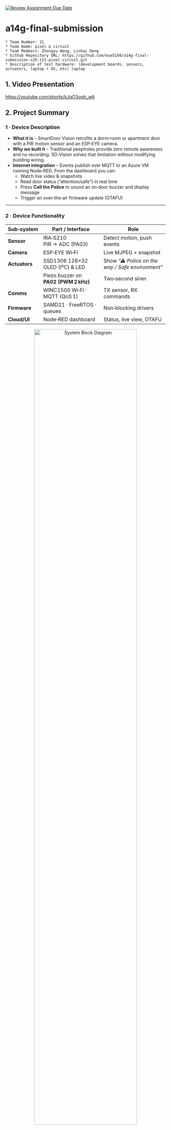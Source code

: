 [![Review Assignment Due Date](https://classroom.github.com/assets/deadline-readme-button-22041afd0340ce965d47ae6ef1cefeee28c7c493a6346c4f15d667ab976d596c.svg)](https://classroom.github.com/a/AlBFWSQg)
# a14g-final-submission

    * Team Number: 21
    * Team Name: pixel & circuit
    * Team Members: Zhongyu Wang, Linhai Deng
    * Github Repository URL: https://github.com/ese5160/a14g-final-submission-s25-t21-pixel-circuit.git
    * Description of test hardware: (development boards, sensors, actuators, laptop + OS, etc) laptop

## 1. Video Presentation

https://youtube.com/shorts/kJqO3oqh_wA

## 2. Project Summary

### 1 · Device Description
* **What it is** – SmartDoor Vision retrofits a dorm‑room or apartment door with a PIR motion sensor and an ESP‑EYE camera.  
* **Why we built it** – Traditional peepholes provide zero remote awareness and no recording. SD‑Vision solves that limitation without modifying building wiring.  
* **Internet integration** – Events publish over MQTT to an Azure VM running Node‑RED. From the dashboard you can:
  * Watch live video & snapshots  
  * Read door status (“attention/safe”) in real time  
  * Press **Call the Police** to sound an on‑door buzzer and display message  
  * Trigger an over‑the‑air firmware update (OTAFU)

---

### 2 · Device Functionality

| Sub‑system | Part / Interface | Role |
|------------|------------------|------|
| **Sensor** | IRA‑S210 PIR → ADC (PA03) | Detect motion, push events |
| **Camera** | ESP‑EYE Wi‑Fi | Live MJPEG + snapshot |
| **Actuators** | SSD1306 128×32 OLED (I²C) & LED | Show *“⚠ Police on the way / Safe environment”* |
| | Piezo buzzer on **PA02 (PWM 2 kHz)** | Two‑second siren |
| **Comms** | WINC1500 Wi‑Fi · MQTT (QoS 1) | TX sensor, RX commands |
| **Firmware** | SAMD21 · FreeRTOS · queues | Non‑blocking drivers |
| **Cloud/UI** | Node‑RED dashboard | Status, live view, OTAFU |

<p align="center">
  <img src="door-system-block.svg" alt="System Block Diagram" width="80%">
</p>

---

### 3 · Challenges

| Challenge | Root Cause | Mitigation |
|-----------|------------|------------|
| **Analog noise on PIR** | Wi‑Fi bursts bled into PA03 trace | Split analog/digital ground, RC filter 100 kΩ/100 nF |
| **OLED locked I²C bus** | Blocking driver in tight loop | Re‑wrote as non‑blocking state machine |
| **OTA flash corruption** | Power drop during swap | Added CRC + rollback slot |

---

### 4 · Prototype Learnings

* **Plan pin‑mux early** – PA02 DAC vs. PWM cost ~1 h to debug.  
* **Noise windows** – Real hallways create borderline ADC levels; hardware WC + debounce mandatory.  
* **If rebuilding** – Use a digital PIR with built‑in comparator and an SPI display to free I²C.

---

### 5 · Next Steps & Takeaways

* **Improvements** – Add Li‑ion + boost for cable‑free power; migrate MQTT to TLS.  
* **Course takeaways** – Deepened skills in FreeRTOS task design, bare‑metal driver writing on SAMD21, and secure OTA deployment.

---

## 3. Hardware & Software Requirements

## 4. Project Photos & Screenshots

## Codebase

- A link to your final embedded C firmware codebases
- A link to your Node-RED dashboard code
- Links to any other software required for the functionality of your device

